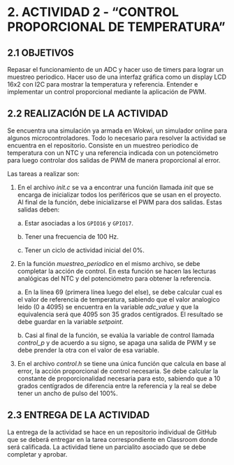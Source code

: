 # 2. ACTIVIDAD 2 - “CONTROL PROPORCIONAL DE TEMPERATURA”

## 2.1 OBJETIVOS

Repasar el funcionamiento de un ADC y hacer uso de timers para lograr un muestreo periodico. Hacer uso de una interfaz gráfica como un display LCD 16x2 con I2C para mostrar la temperatura y referencia. Entender e implementar un control proporcional mediante la aplicación de PWM.

## 2.2 REALIZACIÓN DE LA ACTIVIDAD

Se encuentra una simulación ya armada en Wokwi, un simulador online para algunos microcontroladores. Todo lo necesario para resolver la actividad se encuentra en el repositorio. Consiste en un muestreo periodico de temperatura con un NTC y una referencia indicada con un potenciómetro para luego controlar dos salidas de PWM de manera proporcional al error.

Las tareas a realizar son:

1. En el archivo _init.c_ se va a encontrar una función llamada _init_ que se encarga de inicializar todos los periféricos que se usan en el proyecto. Al final de la función, debe inicializarse el PWM para dos salidas. Estas salidas deben:

    a. Estar asociadas a los `GPIO16` y `GPIO17`.
    
    b. Tener una frecuencia de 100 Hz.
    
    c. Tener un ciclo de actividad inicial del 0%.

2. En la función _muestreo_periodico_ en el mismo archivo, se debe completar la acción de control. En esta función se hacen las lecturas analógicas del NTC y del potenciómetro para obtener la referencia.

    a. En la línea 69 (primera línea luego del else), se debe calcular cual es el valor de referencia de temperatura, sabiendo que el valor analogico leido (0 a 4095) se encuentra en la variable _adc_value_ y que la equivalencia será que 4095 son 35 grados centígrados. El resultado se debe guardar en la variable _setpoint_.

    b. Casi al final de la función, se evalúa la variable de control llamada _control_p_ y de acuerdo a su signo, se apaga una salida de PWM y se debe prender la otra con el valor de esa variable.

3. En el archivo _control.h_ se tiene una única función que calcula en base al error, la acción proporcional de control necesaria. Se debe calcular la constante de proporcionalidad necesaria para esto, sabiendo que a 10 grados centígrados de diferencia entre la referencia y la real se debe tener un ancho de pulso del 100%.

## 2.3 ENTREGA DE LA ACTIVIDAD

La entrega de la actividad se hace en un repositorio individual de GitHub que se deberá entregar en la tarea correspondiente en Classroom donde será calificada. La
actividad tiene un parcialito asociado que se debe completar y aprobar.